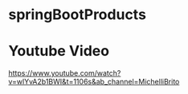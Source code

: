 # springBootProducts

# Youtube Video
https://www.youtube.com/watch?v=wlYvA2b1BWI&t=1106s&ab_channel=MichelliBrito

